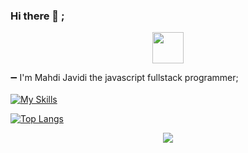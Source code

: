 <!--START_SECTION:waka-->
### Hi there 👋 ;

<p align="center"><img width="50px" height="50px" src="https://simpleicons.org/icons/darkreader.svg"></p>

➖ I'm Mahdi Javidi the javascript fullstack programmer;
<br/>
<br/>
[![My Skills](https://skillicons.dev/icons?i=bootstrap,html,css,js,ts,react,nextjs,materialui,nodejs,express,nestjs,mongodb)](https://skillicons.dev)


[![Top Langs](https://github-readme-stats.vercel.app/api/top-langs/?username=mahdijz5&theme=transparent)](https://github.com/anuraghazra/github-readme-stats)
<p align="center">
<img src="https://wakatime.com/share/@4fc19513-7965-4ea1-8a3d-545f0f388b80/42318d6d-c535-4b29-a911-6c22cfbde613.svg"/>
  
</p>
<!--END_SECTION:waka-->
